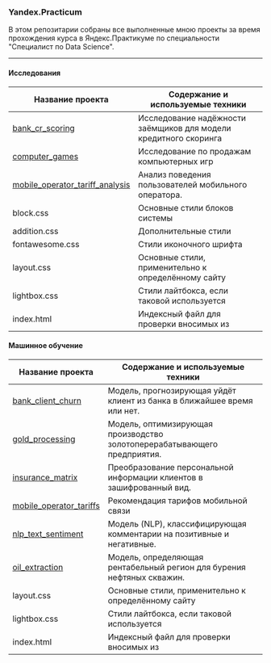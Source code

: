 ### Yandex.Practicum  

В этом репозитарии собраны все выполненные мною проекты за время прохождения курса 
в Яндекс.Практикуме по специальности "Специалист по Data Science".

___

#### Исследования
Название проекта | Содержание и используемые техники
-----------------|----------------------
[bank_cr_scoring](https://github.com/Toomas-A/Yandex.Practicum/tree/master/bank_cr_scoring)  | Исследование надёжности заёмщиков для модели кредитного скоринга
[computer_games](https://github.com/Toomas-A/Yandex.Practicum/tree/master/computer_games)   | Исследование по продажам компьютерных игр
[mobile_operator_tariff_analysis](https://github.com/Toomas-A/Yandex.Practicum/tree/master/mobile_operator_tariff_analysis)| Анализ поведения пользователей мобильного оператора.
block.css        | Основные стили блоков системы
addition.css     | Дополнительные стили
fontawesome.css  | Стили иконочного шрифта
layout.css       | Основные стили, применительно к определённому сайту
lightbox.css     | Стили лайтбокса, если таковой используется
index.html       | Индексный файл для проверки вносимых из

#### Машинное обучение
Название проекта | Содержание и используемые техники
-----------------|----------------------
[bank_client_churn](https://github.com/Toomas-A/Yandex.Practicum/tree/master/bank_client_churn)| Модель, прогнозирующая уйдёт клиент из банка в ближайшее время или нет.
[gold_processing](https://github.com/Toomas-A/Yandex.Practicum/tree/master/gold_processing)| Модель, оптимизирующая производство золотоперерабатывающего предприятия.
[insurance_matrix](https://github.com/Toomas-A/Yandex.Practicum/tree/master/insurance_matrix)| Преобразование персональной информации  клиентов в зашифрованный вид.
[mobile_operator_tariffs](https://github.com/Toomas-A/Yandex.Practicum/tree/master/mobile_operator_tariffs)| Рекомендация тарифов мобильной связи
[nlp_text_sentiment](https://github.com/Toomas-A/Yandex.Practicum/tree/master/nlp_text_sentiment)| Модель (NLP), классифицирующая комментарии на позитивные и негативные.
[oil_extraction](https://github.com/Toomas-A/Yandex.Practicum/tree/master/oil_extraction)|Модель, определяющая рентабельный регион для бурения нефтяных скважин.
layout.css       | Основные стили, применительно к определённому сайту
lightbox.css     | Стили лайтбокса, если таковой используется
index.html       | Индексный файл для проверки вносимых из
